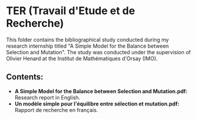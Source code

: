 # TER (Travail d'Etude et de Recherche)

This folder contains the bibliographical study conducted during my research internship titled "A Simple Model for the Balance between Selection and Mutation". The study was conducted under the supervision of Olivier Henard at the Institut de Mathématiques d'Orsay (IMO).

## Contents:

- **A Simple Model for the Balance between Selection and Mutation.pdf:** Research report in English.
- **Un modèle simple pour l'équilibre entre sélection et mutation.pdf:** Rapport de recherche en français.
